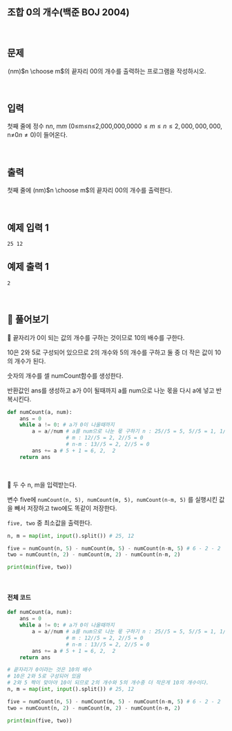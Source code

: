 ## 조합 0의 개수(백준 BOJ 2004)

<br>

## 문제

 (nm)$n \choose m$의 끝자리 0$0$의 개수를 출력하는 프로그램을 작성하시오.

<br>

## 입력

첫째 줄에 정수 n$n$, m$m$ (0≤m≤n≤2,000,000,000$0 \le m \le n \le 2,000,000,000$, n≠0$n \ne 0$)이 들어온다.

<br>

## 출력

첫째 줄에 (nm)$n \choose m$의 끝자리 0$0$의 개수를 출력한다.

<br>

## 예제 입력 1 

```
25 12
```

## 예제 출력 1 

```
2
```

<br>

## 📝 풀어보기

📌 끝자리가 0이 되는 값의 개수를 구하는 것이므로 10의 배수를 구한다.

10은 2와 5로 구성되어 있으므로 2의 개수와 5의 개수를 구하고 둘 중 더 작은 값이 10의 개수가 된다.

숫자의 개수를 셀 numCount함수를 생성한다.

반환값인 ans를 생성하고 a가 0이 될때까지 a를 num으로 나눈 몫을 다시 a에 넣고 반복시킨다.

 ``` python
 def numCount(a, num): 
     ans = 0
     while a != 0: # a가 0이 나올때까지 
         a = a//num # a를 num으로 나눈 몫 구하기 n : 25//5 = 5, 5//5 = 1, 1//5 = 0
                    # m : 12//5 = 2, 2//5 = 0
                    # n-m : 13//5 = 2, 2//5 = 0
         ans += a # 5 + 1 = 6, 2,  2
     return ans
 ```

<br>

📌  두 수 n, m을 입력받는다.

변수 five에 `numCount(n, 5), numCount(m, 5), numCount(n-m, 5)` 를 실행시킨 값을 빼서 저장하고 two에도 똑같이 저장한다.

`five, two` 중 최소값을 출력한다.  

``` python
n, m = map(int, input().split()) # 25, 12

five = numCount(n, 5) - numCount(m, 5) - numCount(n-m, 5) # 6 - 2 - 2
two = numCount(n, 2) - numCount(m, 2) - numCount(n-m, 2)

print(min(five, two))
```

<br>

#### 전체 코드

``` python
def numCount(a, num): 
    ans = 0
    while a != 0: # a가 0이 나올때까지 
        a = a//num # a를 num으로 나눈 몫 구하기 n : 25//5 = 5, 5//5 = 1, 1//5 = 0
                   # m : 12//5 = 2, 2//5 = 0
                   # n-m : 13//5 = 2, 2//5 = 0
        ans += a # 5 + 1 = 6, 2,  2
    return ans

# 끝자리가 0이라는 것은 10의 배수
# 10은 2와 5로 구성되어 있음
# 2와 5 짝이 맞아야 10이 되므로 2의 개수와 5의 개수중 더 작은게 10의 개수이다.
n, m = map(int, input().split()) # 25, 12

five = numCount(n, 5) - numCount(m, 5) - numCount(n-m, 5) # 6 - 2 - 2
two = numCount(n, 2) - numCount(m, 2) - numCount(n-m, 2)

print(min(five, two))
```

